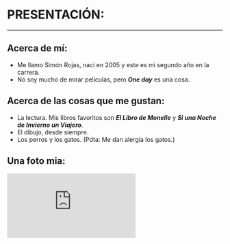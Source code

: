 # PRESENTACIÓN:
---

## Acerca de mí:
- Me llamo Simón Rojas, nací en 2005 y este es mi segundo año en la carrera.
- No soy mucho de mirar películas, pero ***One day*** es una cosa.

## Acerca de las cosas que me gustan:
- La lectura. Mis libros favoritos son ***El Libro de Monelle*** y ***Si una Noche de Invierno un Viajero***.
- El dibujo, desde siempre.
- Los perros y los gatos. (Pdta: Me dan alergia los gatos.)

## Una foto mia:
![](https://fv5-4.failiem.lv/thumb_show.php?i=jmn8mwy965&view&v=1)
